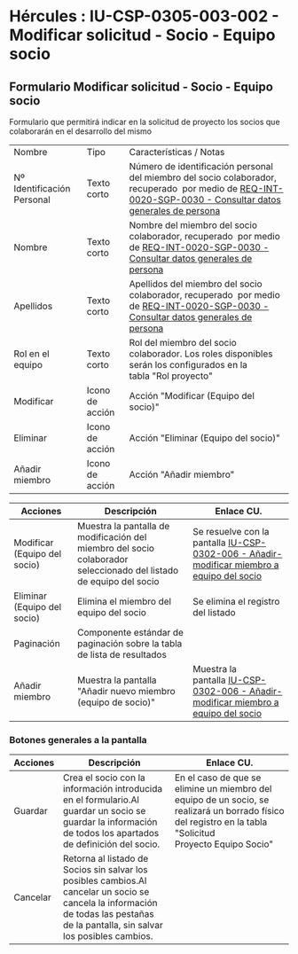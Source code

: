 # Hércules : IU\-CSP\-0305\-003\-002 \- Modificar solicitud \- Socio \- Equipo socio



## Formulario Modificar solicitud \- Socio \- Equipo socio

Formulario que permitirá indicar en la solicitud de proyecto los socios que colaborarán en el desarrollo del mismo



|  | | |
| --- | --- | --- |
| Nombre | Tipo | Características / Notas |
| Nº Identificación Personal | Texto corto | Número de identificación personal del miembro del socio colaborador, recuperado  por medio de [REQ\-INT\-0020\-SGP\-0030 \- Consultar datos generales de persona](/hercules/sgi-sistema-de-gestion-de-investigacion/requisitos-y-analisis-funcional/analisis-funcional-sgi-hercules/gen-aspectos-generales/int-requisitos-de-integracion/req-int-0020-sgp-integracion-con-sistema-de-gestion-de-personas/req-int-0020-sgp-0030-consultar-datos-generales-de-persona.md "/hercules/sgi-sistema-de-gestion-de-investigacion/requisitos-y-analisis-funcional/analisis-funcional-sgi-hercules/gen-aspectos-generales/int-requisitos-de-integracion/req-int-0020-sgp-integracion-con-sistema-de-gestion-de-personas/req-int-0020-sgp-0030-consultar-datos-generales-de-persona.md") |
| Nombre | Texto corto | Nombre del miembro del socio colaborador, recuperado  por medio de [REQ\-INT\-0020\-SGP\-0030 \- Consultar datos generales de persona](/hercules/sgi-sistema-de-gestion-de-investigacion/requisitos-y-analisis-funcional/analisis-funcional-sgi-hercules/gen-aspectos-generales/int-requisitos-de-integracion/req-int-0020-sgp-integracion-con-sistema-de-gestion-de-personas/req-int-0020-sgp-0030-consultar-datos-generales-de-persona.md "/hercules/sgi-sistema-de-gestion-de-investigacion/requisitos-y-analisis-funcional/analisis-funcional-sgi-hercules/gen-aspectos-generales/int-requisitos-de-integracion/req-int-0020-sgp-integracion-con-sistema-de-gestion-de-personas/req-int-0020-sgp-0030-consultar-datos-generales-de-persona.md") |
| Apellidos | Texto corto | Apellidos del miembro del socio colaborador, recuperado  por medio de [REQ\-INT\-0020\-SGP\-0030 \- Consultar datos generales de persona](/hercules/sgi-sistema-de-gestion-de-investigacion/requisitos-y-analisis-funcional/analisis-funcional-sgi-hercules/gen-aspectos-generales/int-requisitos-de-integracion/req-int-0020-sgp-integracion-con-sistema-de-gestion-de-personas/req-int-0020-sgp-0030-consultar-datos-generales-de-persona.md "/hercules/sgi-sistema-de-gestion-de-investigacion/requisitos-y-analisis-funcional/analisis-funcional-sgi-hercules/gen-aspectos-generales/int-requisitos-de-integracion/req-int-0020-sgp-integracion-con-sistema-de-gestion-de-personas/req-int-0020-sgp-0030-consultar-datos-generales-de-persona.md") |
| Rol en el equipo | Texto corto | Rol del miembro del socio colaborador. Los roles disponibles serán los configurados en la tabla "Rol proyecto" |
| Modificar | Icono de acción | Acción "Modificar (Equipo del socio)" |
| Eliminar | Icono de acción | Acción "Eliminar (Equipo del socio)" |
| Añadir miembro | Icono de acción | Acción "Añadir miembro" |



| Acciones | Descripción | Enlace CU. |
| --- | --- | --- |
| Modificar (Equipo del socio) | Muestra la pantalla de modificación del miembro del socio colaborador seleccionado del listado de equipo del socio | Se resuelve con la pantalla [IU\-CSP\-0302\-006 \- Añadir\-modificar miembro a equipo del socio](/hercules/sgi-sistema-de-gestion-de-investigacion/requisitos-y-analisis-funcional/analisis-funcional-sgi-hercules/csp-modulo-de-convocatorias-ayudas-solicitudes-proyectos-y-contratos-y-grupos-de-investigacion/csp-interfaz-de-usuario/iu-csp-0300-gestion-de-solicitudes/iu-csp-0305-modificar-solicitud-tipo-proyecto/iu-csp-0302-006-anadir-modificar-miembro-a-equipo-del-socio.md "/hercules/sgi-sistema-de-gestion-de-investigacion/requisitos-y-analisis-funcional/analisis-funcional-sgi-hercules/csp-modulo-de-convocatorias-ayudas-solicitudes-proyectos-y-contratos-y-grupos-de-investigacion/csp-interfaz-de-usuario/iu-csp-0300-gestion-de-solicitudes/iu-csp-0305-modificar-solicitud-tipo-proyecto/iu-csp-0302-006-anadir-modificar-miembro-a-equipo-del-socio.md") |
| Eliminar (Equipo del socio) | Elimina el miembro del equipo del socio | Se elimina el registro del listado |
| Paginación | Componente estándar de paginación sobre la tabla de lista de resultados |  |
| Añadir miembro | Muestra la pantalla "Añadir nuevo miembro (equipo de socio)" | Muestra la pantalla [IU\-CSP\-0302\-006 \- Añadir\-modificar miembro a equipo del socio](/hercules/sgi-sistema-de-gestion-de-investigacion/requisitos-y-analisis-funcional/analisis-funcional-sgi-hercules/csp-modulo-de-convocatorias-ayudas-solicitudes-proyectos-y-contratos-y-grupos-de-investigacion/csp-interfaz-de-usuario/iu-csp-0300-gestion-de-solicitudes/iu-csp-0305-modificar-solicitud-tipo-proyecto/iu-csp-0302-006-anadir-modificar-miembro-a-equipo-del-socio.md "/hercules/sgi-sistema-de-gestion-de-investigacion/requisitos-y-analisis-funcional/analisis-funcional-sgi-hercules/csp-modulo-de-convocatorias-ayudas-solicitudes-proyectos-y-contratos-y-grupos-de-investigacion/csp-interfaz-de-usuario/iu-csp-0300-gestion-de-solicitudes/iu-csp-0305-modificar-solicitud-tipo-proyecto/iu-csp-0302-006-anadir-modificar-miembro-a-equipo-del-socio.md") |

### Botones generales a la pantalla



| Acciones | Descripción | Enlace CU. |
| --- | --- | --- |
| Guardar | Crea el socio con la información introducida en el formulario.Al guardar un socio se guardar la información de todos los apartados de definición del socio. | En el caso de que se elimine un miembro del equipo de un socio, se realizará un borrado físico del registro en la tabla "Solicitud Proyecto Equipo Socio" |
| Cancelar | Retorna al listado de Socios sin salvar los posibles cambios.Al cancelar un socio se cancela la información de todas las pestañas de la pantalla, sin salvar los posibles cambios. |  |

  
  
  
  
  
  





